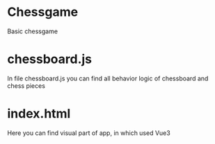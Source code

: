 # Chessgame
Basic chessgame

# chessboard.js
In file chessboard.js you can find all behavior logic of chessboard and chess pieces

# index.html
Here you can find visual part of app, in which used Vue3